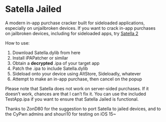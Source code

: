 # Satella Jailed

A modern in-app purchase cracker built for sideloaded applications, especially on unjailbroken devices. If you want to crack in-app purchases on jailbroken devices, including for sideloaded apps, try [Satella 2][1]

How to use:
1. Download Satella.dylib from here
2. Install iPAPatcher or similar
3. Obtain a **decrypted** .ipa of your target app
4. Patch the .ipa to include Satella.dylib
5. Sideload onto your device using AltStore, Sideloadly, whatever
6. Attempt to make an in-app purchase, then cancel on the popup

Please note that Satella does not work on server-sided purchases. If it doesn’t work, chances are that I can’t fix it. You can use the included TestApp.ipa if you want to ensure that Satella Jailed is functional.

Thanks to ZonD80 for the suggestion to port Satella to jailed devices, and to the CyPwn admins and shouri10 for testing on iOS 15\~

[1]:	https://github.com/Paisseon/Satella2